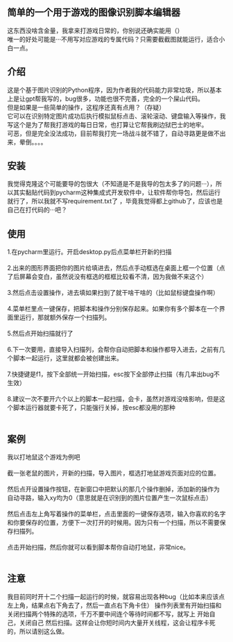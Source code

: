## 简单的一个用于游戏的图像识别脚本编辑器
这东西没啥含金量，我拿来打游戏日常的，你别说还确实能用（）<br>
唯一的好处可能是···不用写对应游戏的专属代码？只需要截截图就能运行，适合小白一点。


## 介绍
这是个基于图片识别的Python程序，因为作者我的代码能力非常垃圾，所以基本上是让gpt帮我写的，bug很多，功能也很不完善，完全的一个屎山代码。<br>
但是如果是一些简单的操作，这程序还真有点用？（存疑）<br>
它可以在识别特定图片成功后执行模拟鼠标点击、滚轮滚动、键盘输入等操作，我写这个是为了帮我打游戏的每日日常，也打算让它帮我刷边狱巴士的地牢。<br>
可恶，但是完全没法成功，目前帮我打完一场战斗就不错了，自动寻路更是做不出来，晕倒。。。。<br>

## 安装
我觉得克隆这个可能要导的包很大（不知道是不是我导的包太多了的问题···），所以其实黏贴代码到pycharm这种集成式开发软件中，让软件帮你导包，然后运行就行了，所以我就不写requirement.txt了 ，毕竟我觉得都上github了，应该也是自己在打代码的···吧？<br>

## 使用
1.在pycharm里运行。开启desktop.py后点菜单栏开新的扫描<br><br>
2.出来的图形界面把你的图片给填进去，然后点手动框选在桌面上框一个位置（点了后屏幕会变白，虽然说没有框选的框框比较看不清，因为我做不来这个）<br><br>
3.然后点击设置操作，进去填如果扫到了就干啥干啥的（比如鼠标键盘操作啊）<br><br>
4.菜单栏里点一键保存，把脚本和操作分别保存起来。如果你有多个脚本在一个界面里运行，那就额外保存一个扫描列。<br><br>
5.然后点开始扫描就行了<br><br>
6.下一次要用，直接导入扫描列，会帮你自动把脚本和操作都导入进去，之前有几个脚本一起运行，这里就都会被创建出来。<br><br>
7.快捷键是f1，按下全部统一开始扫描，esc按下全部停止扫描（有几率出bug不生效）<br><br>
8.建议一次不要开六个以上的脚本一起扫描，会卡，虽然对游戏没啥影响，但是这个脚本运行器就要卡死了，只能强行关掉，按esc都没用的那种<br><br>

## 案例
我以打地鼠这个游戏为例吧<br><br>
截一张老鼠的图片，开新的扫描，导入图片，框选打地鼠游戏页面对应的位置。<br><br>
然后点开设置操作按钮，在新窗口中把默认的那几个操作删掉，添加新的操作为 自动寻路，输入xy均为0（意思就是在识别到的图片位置产生一次鼠标点击）<br><br>
然后点击左上角写着操作的菜单栏，点击里面的一键保存选项，输入你喜欢的名字和你要保存的位置，方便下一次打开的时候用。因为只有一个扫描，所以不需要保存扫描列。<br><br>
点击开始扫描，然后你就可以看到脚本帮你自动打地鼠，非常nice。<br><br>

## 注意
我目前同时开十二个扫描一起运行的时候，就容易出现各种bug（比如本来应该点左上角，结果点右下角去了，然后一直点右下角卡住）
操作列表里有开始扫描和关闭扫描两个特殊的选项，千万不要中间连个等待时间都不写，就写上 开始自己，关闭自己  然后扫描。这样会让你短时间内大量开关线程，这会让程序卡死的，所以请别这么做。
